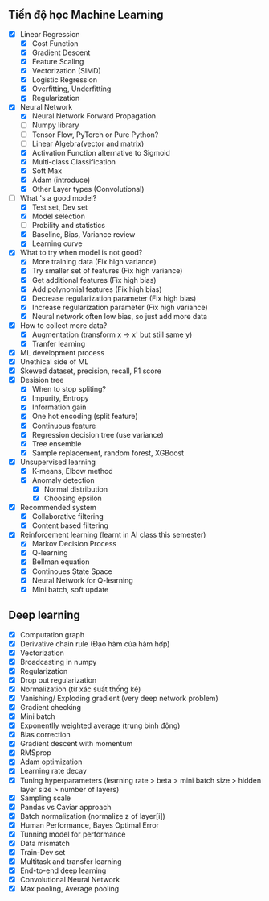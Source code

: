 ## Tiến độ học Machine Learning

- [x] Linear Regression
  - [x] Cost Function
  - [x] Gradient Descent
  - [x] Feature Scaling
  - [x] Vectorization (SIMD)
  - [x] Logistic Regression
  - [x] Overfitting, Underfitting
  - [x] Regularization

- [x] Neural Network
  - [x] Neural Network Forward Propagation
  - [ ] Numpy library
  - [ ] Tensor Flow, PyTorch or Pure Python?
  - [ ] Linear Algebra(vector and matrix)
  - [x] Activation Function alternative to Sigmoid
  - [x] Multi-class Classification
  - [x] Soft Max
  - [x] Adam (introduce)
  - [x] Other Layer types (Convolutional)
- [ ] What 's a good model?
  - [x] Test set, Dev set
  - [x] Model selection
  - [ ] Probility and statistics
  - [x] Baseline, Bias, Variance review
  - [x] Learning curve
- [x] What to try when model is not good?
  - [x] More training data (Fix high variance)
  - [x] Try smaller set of features (Fix high variance)
  - [x] Get additional features (Fix high bias)
  - [x] Add polynomial features (Fix high bias)
  - [x] Decrease regularization parameter (Fix high bias)
  - [x] Increase regularization parameter (Fix high variance)
  - [x] Neural network often low bias, so just add more data
- [x] How to collect more data?
  - [x] Augmentation (transform x -> x' but still same y)
  - [x] Tranfer learning
- [x] ML development process
- [x] Unethical side of ML
- [x] Skewed dataset, precision, recall, F1 score
- [x] Desision tree
  - [x] When to stop spliting?
  - [x] Impurity, Entropy
  - [x] Information gain
  - [x] One hot encoding (split feature)
  - [x] Continuous feature
  - [x] Regression decision tree (use variance)
  - [x] Tree ensemble
  - [x] Sample replacement, random forest, XGBoost
- [x] Unsupervised learning
  - [x] K-means, Elbow method
  - [x] Anomaly detection
    - [x] Normal distribution
    - [x] Choosing epsilon
- [x] Recommended system
  - [x]  Collaborative filtering 
  - [x]  Content based filtering
- [x] Reinforcement learning (learnt in AI class this semester)
  - [x] Markov Decision Process
  - [x] Q-learning
  - [x] Bellman equation
  - [x] Continoues State Space
  - [x] Neural Network for Q-learning
  - [x] Mini batch, soft update

## Deep learning

  - [x] Computation graph
  - [x] Derivative chain rule (Đạo hàm của hàm hợp)
  - [x] Vectorization
  - [x] Broadcasting in numpy
  - [x] Regularization
  - [x] Drop out regularization
  - [x] Normalization (từ xác suất thống kê)
  - [x] Vanishing/ Exploding gradient (very deep network problem)
  - [x] Gradient checking
  - [x] Mini batch
  - [x] Exponentlly weighted average (trung bình động)
  - [x] Bias correction
  - [x] Gradient descent with momentum
  - [x] RMSprop
  - [x] Adam optimization
  - [x] Learning rate decay
  - [x] Tuning hyperparameters (learning rate > beta > mini batch size > hidden layer size > number of layers)
  - [x] Sampling scale
  - [x] Pandas vs Caviar approach
  - [x] Batch normalization (normalize z of layer[i])
  - [x] Human Performance, Bayes Optimal Error
  - [x] Tunning model for performance
  - [x] Data mismatch
  - [x] Train-Dev set
  - [x] Multitask and transfer learning
  - [x] End-to-end deep learning
  - [x] Convolutional Neural Network
  - [x] Max pooling, Average pooling